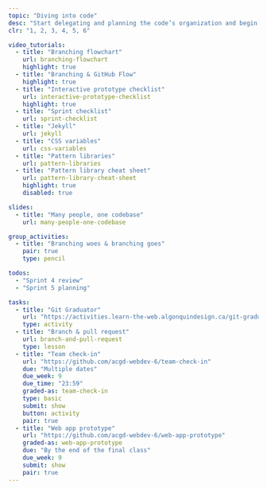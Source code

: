 ```yaml
---
topic: "Diving into code"
desc: "Start delegating and planning the code’s organization and begin writing code for the different screens of the project."
clr: "1, 2, 3, 4, 5, 6"

video_tutorials:
  - title: "Branching flowchart"
    url: branching-flowchart
    highlight: true
  - title: "Branching & GitHub Flow"
    highlight: true
  - title: "Interactive prototype checklist"
    url: interactive-prototype-checklist
    highlight: true
  - title: "Sprint checklist"
    url: sprint-checklist
  - title: "Jekyll"
    url: jekyll
  - title: "CSS variables"
    url: css-variables
  - title: "Pattern libraries"
    url: pattern-libraries
  - title: "Pattern library cheat sheet"
    url: pattern-library-cheat-sheet
    highlight: true
    disabled: true

slides:
  - title: "Many people, one codebase"
    url: many-people-one-codebase

group_activities:
  - title: "Branching woes & branching goes"
    pair: true
    type: pencil

todos:
  - "Sprint 4 review"
  - "Sprint 5 planning"

tasks:
  - title: "Git Graduator"
    url: "https://activities.learn-the-web.algonquindesign.ca/git-graduator/"
    type: activity
  - title: "Branch & pull request"
    url: branch-and-pull-request
    type: lesson
  - title: "Team check-in"
    url: "https://github.com/acgd-webdev-6/team-check-in"
    due: "Multiple dates"
    due_week: 9
    due_time: "23:59"
    graded-as: team-check-in
    type: basic
    submit: show
    button: activity
    pair: true
  - title: "Web app prototype"
    url: "https://github.com/acgd-webdev-6/web-app-prototype"
    graded-as: web-app-prototype
    due: "By the end of the final class"
    due_week: 9
    submit: show
    pair: true
---
```

